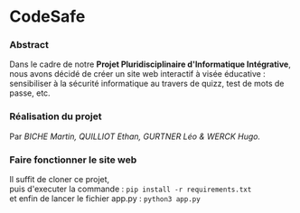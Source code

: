 # CodeSafe

### Abstract
Dans le cadre de notre **Projet Pluridisciplinaire d'Informatique Intégrative**,\
nous avons décidé de créer un site web interactif à visée éducative :\
sensibiliser à la sécurité informatique au travers de quizz, test de mots de passe, etc.

### Réalisation du projet
Par *BICHE Martin, QUILLIOT Ethan, GURTNER Léo & WERCK Hugo.*

### Faire fonctionner le site web
Il suffit de cloner ce projet, \
puis d'executer la commande : ```pip install -r requirements.txt```\
et enfin de lancer le fichier app.py : ```python3 app.py```